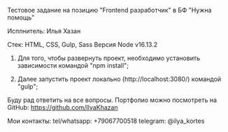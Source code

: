 Тестовое задание на позицию "Frontend разработчик" в БФ "Нужна помощь"

Исплнитель: Илья Хазан


Стек: HTML, CSS, Gulp, Sass
Версия Node v16.13.2

1) Для того, чтобы развернуть проект, необходимо установить зависимости командой "npm install";

2) Далее запустить проект локально (http://localhost:3080/) командой "gulp";


Буду рад ответить на все вопросы. 
Портфолио можно посмотреть на GitHub: https://github.com/IlyaKhazan

Мои контакты:
tel/whatsapp: +79067700518
telegram: @ilya_kortes
